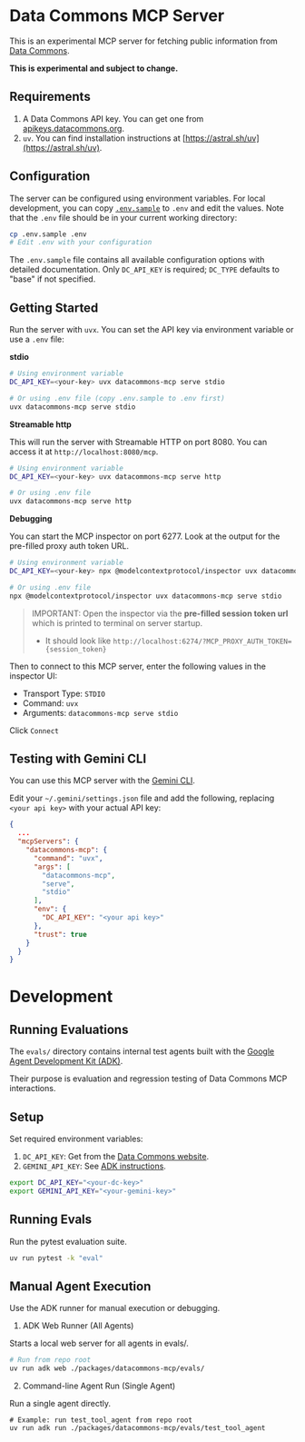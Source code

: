 # Data Commons MCP Server

This is an experimental MCP server for fetching public information from [Data Commons](https://datacommons.org/).

**This is experimental and subject to change.**

## Requirements

1.  A Data Commons API key. You can get one from [apikeys.datacommons.org](https://apikeys.datacommons.org/).
2.  `uv`. You can find installation instructions at [https://astral.sh/uv](https://astral.sh/uv).

## Configuration

The server can be configured using environment variables. For local development, you can copy [`.env.sample`](.env.sample) to `.env` and edit the values.
Note that the `.env` file should be in your current working directory:

```bash
cp .env.sample .env
# Edit .env with your configuration
```

The `.env.sample` file contains all available configuration options with detailed documentation. Only `DC_API_KEY` is required; `DC_TYPE` defaults to "base" if not specified.

## Getting Started

Run the server with `uvx`. You can set the API key via environment variable or use a `.env` file:

**stdio**

```bash
# Using environment variable
DC_API_KEY=<your-key> uvx datacommons-mcp serve stdio

# Or using .env file (copy .env.sample to .env first)
uvx datacommons-mcp serve stdio
```

**Streamable http**

This will run the server with Streamable HTTP on port 8080. You can access it at `http://localhost:8080/mcp`.

```bash
# Using environment variable
DC_API_KEY=<your-key> uvx datacommons-mcp serve http

# Or using .env file
uvx datacommons-mcp serve http
```

**Debugging**

You can start the MCP inspector on port 6277. Look at the output for the pre-filled proxy auth token URL.

```bash
# Using environment variable
DC_API_KEY=<your-key> npx @modelcontextprotocol/inspector uvx datacommons-mcp serve stdio

# Or using .env file
npx @modelcontextprotocol/inspector uvx datacommons-mcp serve stdio
```

> IMPORTANT: Open the inspector via the **pre-filled session token url** which is printed to terminal on server startup.
> * It should look like `http://localhost:6274/?MCP_PROXY_AUTH_TOKEN={session_token}`

Then to connect to this MCP server, enter the following values in the inspector UI:

- Transport Type: `STDIO`
- Command: `uvx`
- Arguments: `datacommons-mcp serve stdio`

Click `Connect`

## Testing with Gemini CLI

You can use this MCP server with the [Gemini CLI](https://github.com/google-gemini/gemini-cli).

Edit your `~/.gemini/settings.json` file and add the following, replacing `<your api key>` with your actual API key:

```json
{
  ...
  "mcpServers": {
    "datacommons-mcp": {
      "command": "uvx",
      "args": [
        "datacommons-mcp",
        "serve",
        "stdio"
      ],
      "env": {
        "DC_API_KEY": "<your api key>"
      },
      "trust": true
    }
  }
}
```

# Development

## Running Evaluations

The `evals/` directory contains internal test agents built with the [Google Agent Development Kit (ADK)](https://github.com/google/adk-python/).

Their purpose is evaluation and regression testing of Data Commons MCP interactions.

## Setup

Set required environment variables:

1.  `DC_API_KEY`: Get from the [Data Commons website](https://datacommons.org/api/key).
2.  `GEMINI_API_KEY`: See [ADK instructions](https://google.github.io/adk-docs/get-started/quickstart/#env).

```bash
export DC_API_KEY="<your-dc-key>"
export GEMINI_API_KEY="<your-gemini-key>"
```

## Running Evals

Run the pytest evaluation suite.

```bash
uv run pytest -k "eval"
```

## Manual Agent Execution

Use the ADK runner for manual execution or debugging.


1.  ADK Web Runner (All Agents)

Starts a local web server for all agents in evals/.

```bash
# Run from repo root
uv run adk web ./packages/datacommons-mcp/evals/
```

2.  Command-line Agent Run (Single Agent)

Run a single agent directly.

```
# Example: run test_tool_agent from repo root
uv run adk run ./packages/datacommons-mcp/evals/test_tool_agent
```
